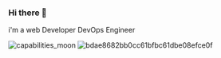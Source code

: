 ### Hi there 👋
i'm a web Developer
DevOps Engineer

![capabilities_moon](https://user-images.githubusercontent.com/70452537/114315199-b5a3ad80-9af5-11eb-87a1-a169377409e4.gif)
![bdae8682bb0cc61bfbc61dbe08efce0f](https://user-images.githubusercontent.com/70452537/114315488-1bdd0000-9af7-11eb-9eee-684ace41d51e.jpg)
